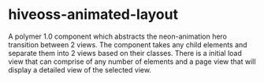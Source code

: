 # hiveoss-animated-layout
A polymer 1.0 component which abstracts the neon-animation hero transition between 2 views. The component takes any child elements and separate them into 2 views based on their classes. There is a initial load view that can comprise of any number of elements and a page view that will display a detailed view of the selected view.
